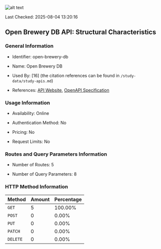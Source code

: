 ![alt text](https://img.shields.io/badge/OpenAPI_Specification-Valid-brightgreen.svg)

Last Checked: 2025-08-04 13:20:16

## Open Brewery DB API: Structural Characteristics

### General Information

- Identifier: open-brewery-db

- Name: Open Brewery DB

- Used By: [16] (the citation references can be found in `/study-data/study-apis.md`)

- References: [API Website](https://www.openbrewerydb.org), [OpenAPI Specification](https://github.com/openbrewerydb/openbrewerydb)

### Usage Information

- Availability: Online

- Authentication Method: No

- Pricing: No

- Request Limits: No

### Routes and Query Parameters Information

- Number of Routes: 5

- Number of Query Parameters: 8

### HTTP Method Information

| Method | Amount | Percentage |
|--------|--------|------------|
| `GET` | 5 | 100.00% |
| `POST` | 0 | 0.00% |
| `PUT` | 0 | 0.00% |
| `PATCH` | 0 | 0.00% |
| `DELETE` | 0 | 0.00% |
